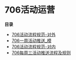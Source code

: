 # 706活动运营
**目录**

- [706活动流程规范-对外](706活动流程规范-对外.md)
- [706一周活动推送_模](706一周活动推送_模.md)
- [706活动流程规范-对内](706活动流程规范-对内.md)
- [706每周三活动推送流程及规则](706每周三活动推送流程及规则.md)